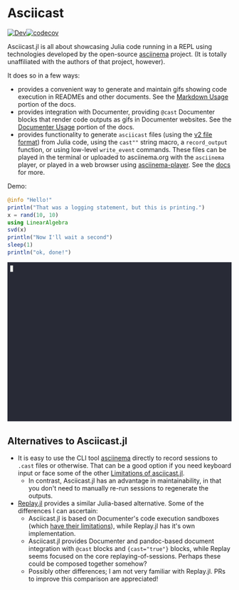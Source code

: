 # Asciicast

[![Dev](https://img.shields.io/badge/docs-dev-blue.svg)](https://ericphanson.github.io/Asciicast.jl/dev)[![codecov](https://codecov.io/gh/ericphanson/Asciicast.jl/graph/badge.svg?token=0ZK1A45AQ0)](https://codecov.io/gh/ericphanson/Asciicast.jl)

Asciicast.jl is all about showcasing Julia code running in a REPL using
technologies developed by the open-source
[asciinema](https://asciinema.org/) project. (It is totally unaffiliated
with the authors of that project, however).

It does so in a few ways:

- provides a convenient way to generate and maintain gifs showing code
  execution in READMEs and other documents. See the [Markdown
  Usage](https://ericphanson.github.io/Asciicast.jl/dev/markdown_usage/)
  portion of the docs.
- provides integration with Documenter, providing `@cast` Documenter
  blocks that render code outputs as gifs in Documenter websites. See
  the [Documenter
  Usage](https://ericphanson.github.io/Asciicast.jl/dev/documenter_usage/)
  portion of the docs.
- provides functionality to generate `asciicast` files (using the [v2
  file
  format](https://github.com/asciinema/asciinema/blob/asciicast-v2/doc/asciicast-v2.md))
  from Julia code, using the `cast""` string macro, a `record_output`
  function, or using low-level `write_event` commands. These files can
  be played in the terminal or uploaded to asciinema.org with the
  `asciinema` player, or played in a web browser using
  [asciinema-player](https://github.com/asciinema/asciinema-player). See
  the [docs](https://ericphanson.github.io/Asciicast.jl/dev/) for more.

Demo:

```julia {cast="true"}
@info "Hello!"
println("That was a logging statement, but this is printing.")
x = rand(10, 10)
using LinearAlgebra
svd(x)
println("Now I'll wait a second")
sleep(1)
println("ok, done!")
```

![](assets/output_1_@cast.gif)

## Alternatives to Asciicast.jl

* It is easy to use the CLI tool [asciinema](https://asciinema.org/) directly to record sessions to `.cast` files or otherwise. That can be a good option if you need keyboard input or face some of the other [Limitations of asciicast.jl](https://ericphanson.github.io/Asciicast.jl/dev/limitations/#Limitations).
  * In contrast, Asciicast.jl has an advantage in maintainability, in that you don't need to manually re-run sessions to regenerate the outputs.
* [Replay.jl](https://github.com/AtelierArith/Replay.jl) provides a similar Julia-based alternative. Some of the differences I can ascertain:
  * Asciicast.jl is based on Documenter's code execution sandboxes (which [have their limitations](https://ericphanson.github.io/Asciicast.jl/dev/limitations/#Cannot-rely-on-stdout-(or-stderr)-in-one-line-being-still-open-in-the-next)), while Replay.jl has it's own implementation.
  * Asciicast.jl provides Documenter and pandoc-based document integration with `@cast` blocks and `{cast="true"}` blocks, while Replay seems focused on the core replaying-of-sessions. Perhaps these could be composed together somehow?
  * Possibly other differences; I am not very familiar with Replay.jl. PRs to improve this comparison are appreciated!
